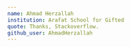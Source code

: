 ```yaml
---
name: Ahmad Herzallah
institution: Arafat School for Gifted
quote: Thanks, Stackoverflow.
github_user: AhmadHerzallah
---
```

